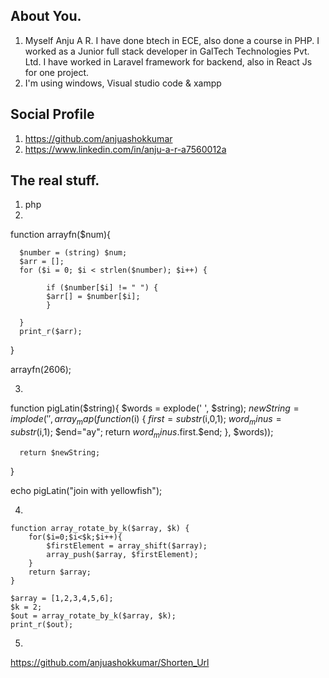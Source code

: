 ## About You.

 1. Myself Anju A R. I have done btech in ECE, also done a course in PHP. I worked as a Junior full stack developer in GalTech Technologies Pvt. Ltd. I have worked in Laravel framework for backend, also in React Js for one project. 
 2. I'm using windows, Visual studio code & xampp

## Social Profile
 1. https://github.com/anjuashokkumar
 2. https://www.linkedin.com/in/anju-a-r-a7560012a

## The real stuff.
 1. php
 2. 
 

   function arrayfn($num){

      $number = (string) $num;
      $arr = [];
      for ($i = 0; $i < strlen($number); $i++) {

            if ($number[$i] != " ") { 
            $arr[] = $number[$i]; 
            }        

      }
      print_r($arr); 

   }

   arrayfn(2606);

 
 3. 
 
   function pigLatin($string){
      $words = explode(' ', $string);
      $newString = implode(' ', array_map(function($i) {
         $first=substr($i,0,1);
         $word_minus=substr($i,1);
         $end="ay";
         return $word_minus.$first.$end;
      }, $words));

      return $newString;	
   }

   echo pigLatin("join with yellowfish");

 4. 
 
	function array_rotate_by_k($array, $k) {     
		for($i=0;$i<$k;$i++){
			$firstElement = array_shift($array);
			array_push($array, $firstElement);
		}
		return $array;
	}
	
	$array = [1,2,3,4,5,6];
	$k = 2;
	$out = array_rotate_by_k($array, $k);
	print_r($out);

 5. 
 https://github.com/anjuashokkumar/Shorten_Url
 

